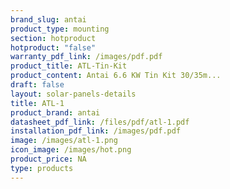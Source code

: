 ```yaml
---
brand_slug: antai
product_type: mounting
section: hotproduct
hotproduct: "false"
warranty_pdf_link: /images/pdf.pdf
product_title: ATL-Tin-Kit
product_content: Antai 6.6 KW Tin Kit 30/35m...
draft: false
layout: solar-panels-details
title: ATL-1
product_brand: antai
datasheet_pdf_link: /files/pdf/atl-1.pdf
installation_pdf_link: /images/pdf.pdf
image: /images/atl-1.png
icon_image: /images/hot.png
product_price: NA
type: products
---
```

